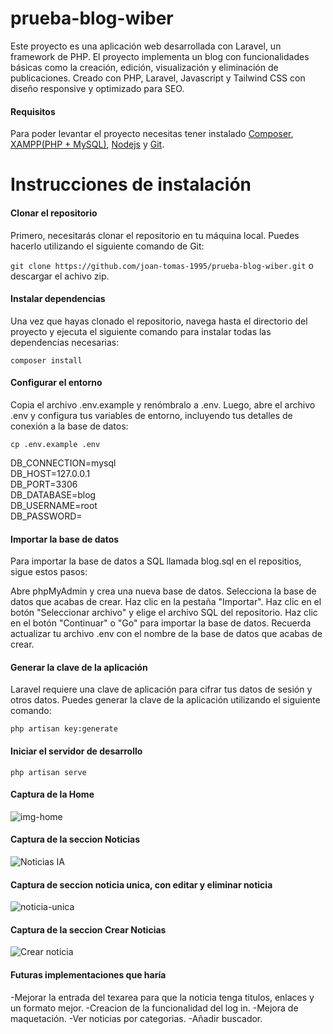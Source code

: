 # prueba-blog-wiber
Este proyecto es una aplicación web desarrollada con Laravel, un framework de PHP. El proyecto implementa un blog con funcionalidades básicas como la creación, edición, visualización y eliminación de publicaciones.
Creado con PHP, Laravel, Javascript y Tailwind CSS con diseño responsive y optimizado para SEO.

#### Requisitos

Para poder levantar el proyecto necesitas tener instalado [Composer](https://getcomposer.org/), [XAMPP(PHP + MySQL)](https://www.apachefriends.org/es/index.html), [Nodejs](https://nodejs.org/) y [Git](https://git-scm.com/).

# Instrucciones de instalación
#### Clonar el repositorio

Primero, necesitarás clonar el repositorio en tu máquina local. Puedes hacerlo utilizando el siguiente comando de Git:

```git clone https://github.com/joan-tomas-1995/prueba-blog-wiber.git```
o descargar el achivo zip.


#### Instalar dependencias

Una vez que hayas clonado el repositorio, navega hasta el directorio del proyecto y ejecuta el siguiente comando para instalar todas las dependencias necesarias:


```composer install```

#### Configurar el entorno

Copia el archivo .env.example y renómbralo a .env. Luego, abre el archivo .env y configura tus variables de entorno, incluyendo tus detalles de conexión a la base de datos:


```cp .env.example .env```

DB_CONNECTION=mysql <br>
DB_HOST=127.0.0.1 <br>
DB_PORT=3306 <br>
DB_DATABASE=blog <br>
DB_USERNAME=root <br>
DB_PASSWORD= <br>

#### Importar la base de datos

Para importar la base de datos a SQL llamada blog.sql en el repositios, sigue estos pasos:

Abre phpMyAdmin y crea una nueva base de datos.
Selecciona la base de datos que acabas de crear.
Haz clic en la pestaña "Importar".
Haz clic en el botón "Seleccionar archivo" y elige el archivo SQL del repositorio.
Haz clic en el botón "Continuar" o "Go" para importar la base de datos.
Recuerda actualizar tu archivo .env con el nombre de la base de datos que acabas de crear.

#### Generar la clave de la aplicación



Laravel requiere una clave de aplicación para cifrar tus datos de sesión y otros datos. Puedes generar la clave de la aplicación utilizando el siguiente comando:

```php artisan key:generate```


#### Iniciar el servidor de desarrollo

```php artisan serve```

#### Captura de la Home

![img-home](https://github.com/joan-tomas-1995/prueba-blog-wiber/assets/4356870/e12714f7-f10f-4ab6-8fb7-8fb2be125119)

#### Captura de la seccion Noticias

![Noticias IA](https://github.com/joan-tomas-1995/prueba-blog-wiber/assets/4356870/8bdd2119-4d4a-4205-be2d-7759bff2df55)

#### Captura de seccion noticia unica, con editar y eliminar noticia

![noticia-unica](https://github.com/joan-tomas-1995/prueba-blog-wiber/assets/4356870/53e17cd6-3c55-4245-9738-01012021c2b0)

#### Captura de la seccion Crear Noticias

![Crear noticia](https://github.com/joan-tomas-1995/prueba-blog-wiber/assets/4356870/58766b0b-f3c2-4637-99da-50b5436e6707)


#### Futuras implementaciones que haría

-Mejorar la entrada del texarea para que la noticia tenga titulos, enlaces y un formato mejor.
-Creacion de la funcionalidad del log in.
-Mejora de maquetación.
-Ver noticias por categorias.
-Añadir buscador.


